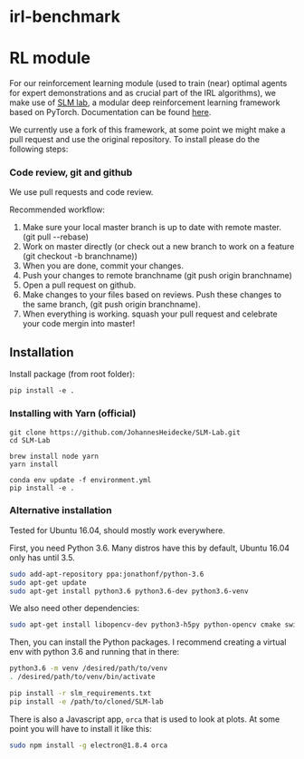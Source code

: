 # irl-benchmark



# RL module

For our reinforcement learning module (used to train (near) optimal agents for expert demonstrations and as crucial part of the IRL algorithms), we make use of [SLM lab](https://github.com/kengz/SLM-Lab), a modular deep reinforcement learning framework based on PyTorch. Documentation can be found [here](https://kengz.gitbooks.io/slm-lab/content/).

We currently use a fork of this framework, at some point we might make a pull request and use the original repository. To install please do the following steps:

### Code review, git and github

We use pull requests and code review.

Recommended workflow:

1. Make sure your local master branch is up to date with remote master. (git pull --rebase)
2. Work on master directly (or check out a new branch to work on a feature (git checkout -b branchname))
3. When you are done, commit your changes.
4. Push your changes to remote branchname (git push origin branchname)
5. Open a pull request on github.
6. Make changes to your files based on reviews. Push these changes to the same branch, (git push origin branchname).
7. When everything is working. squash your pull request and celebrate your code mergin into master!


## Installation
Install package (from root folder):

`pip install -e .`

### Installing with Yarn (official)

```shell
git clone https://github.com/JohannesHeidecke/SLM-Lab.git
cd SLM-Lab
```

```shell
brew install node yarn
yarn install
```

```shell
conda env update -f environment.yml
pip install -e .
```

### Alternative installation

Tested for Ubuntu 16.04, should mostly work everywhere.

First, you need Python 3.6. Many distros have this by default, Ubuntu 16.04 only
has until 3.5.
```sh
sudo add-apt-repository ppa:jonathonf/python-3.6
sudo apt-get update
sudo apt-get install python3.6 python3.6-dev python3.6-venv
```

We also need other dependencies:
```sh
sudo apt-get install libopencv-dev python3-h5py python-opencv cmake swig
```

Then, you can install the Python packages. I recommend creating a virtual env with python 3.6 and running that in there:
```sh
python3.6 -m venv /desired/path/to/venv
. /desired/path/to/venv/bin/activate

pip install -r slm_requirements.txt
pip install -e /path/to/cloned/SLM-lab
```


There is also a Javascript app, `orca` that is used to look at plots. At some
point you will have to install it like this:
```sh
sudo npm install -g electron@1.8.4 orca
```
